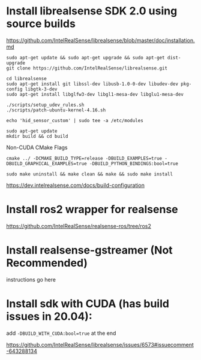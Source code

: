 # Install librealsense SDK 2.0 using source builds

https://github.com/IntelRealSense/librealsense/blob/master/doc/installation.md

```
sudo apt-get update && sudo apt-get upgrade && sudo apt-get dist-upgrade
git clone https://github.com/IntelRealSense/librealsense.git
```

```
cd librealsense
sudo apt-get install git libssl-dev libusb-1.0-0-dev libudev-dev pkg-config libgtk-3-dev
sudo apt-get install libglfw3-dev libgl1-mesa-dev libglu1-mesa-dev
```

```
./scripts/setup_udev_rules.sh
./scripts/patch-ubuntu-kernel-4.16.sh

echo 'hid_sensor_custom' | sudo tee -a /etc/modules
```

```
sudo apt-get update
mkdir build && cd build
```

Non-CUDA CMake Flags

```
cmake ../ -DCMAKE_BUILD_TYPE=release -DBUILD_EXAMPLES=true -DBUILD_GRAPHICAL_EXAMPLES=true -DBUILD_PYTHON_BINDINGS:bool=true

sudo make uninstall && make clean && make && sudo make install
```
https://dev.intelrealsense.com/docs/build-configuration


# Install ros2 wrapper for realsense

https://github.com/IntelRealSense/realsense-ros/tree/ros2


# Install realsense-gstreamer (Not Recommended)

instructions go here


# Install sdk with CUDA (has build issues in 20.04):
add `-DBUILD_WITH_CUDA:bool=true` at the end

https://github.com/IntelRealSense/librealsense/issues/6573#issuecomment-643288134
